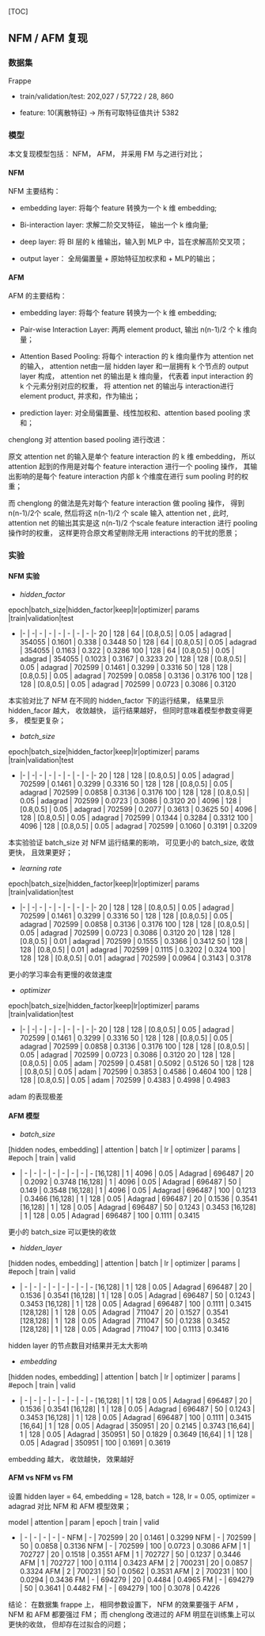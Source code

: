 [TOC]

## NFM / AFM 复现

### 数据集

Frappe 

- train/validation/test: 202,027 / 57,722 / 28, 860

- feature: 10(离散特征) -> 所有可取特征值共计 5382 

###  模型

本文复现模型包括： NFM， AFM， 并采用 FM 与之进行对比；

####  NFM

NFM 主要结构：

- embedding layer: 将每个 feature 转换为一个 k 维 embedding;

- Bi-interaction layer: 求解二阶交叉特征， 输出一个 k 维向量; 

- deep layer: 将 BI 层的 k 维输出，输入到 MLP 中，旨在求解高阶交叉项；

- output layer： 全局偏置量 + 原始特征加权求和 + MLP的输出；

#### AFM

AFM 的主要结构：

- embedding layer: 将每个 feature 转换为一个 k 维 embedding;

- Pair-wise Interaction Layer: 两两 element product, 输出 n(n-1)/2 个 k 维向量；

- Attention Based Pooling: 将每个 interaction 的 k 维向量作为 attention net 的输入， attention net由一层 hidden layer 和一层拥有 k 个节点的 output layer 构成， attention net 的输出是 k 维向量， 代表着 input interaction 的 k 个元素分别对应的权重， 将 attention net 的输出与 interaction进行 element product, 并求和，作为输出；

- prediction layer: 对全局偏置量、线性加权和、attention based pooling 求和；


chenglong 对 attention based pooling 进行改进：

原文 attention net 的输入是单个 feature interaction 的 k 维 embedding， 所以 attention 起到的作用是对每个 feature interaction 进行一个 pooling 操作， 其输出影响的是每个 feature interaction 内部 k 个维度在进行 sum pooling 时的权重；

而 chenglong 的做法是先对每个 feature interaction 做 pooling 操作， 得到 n(n-1)/2个 scale, 然后将这 n(n-1)/2 个 scale 输入 attention net , 此时, attention net 的输出其实是这 n(n-1)/2 个scale feature interaction 进行 pooling 操作时的权重， 这样更符合原文希望剔除无用 interactions 的干扰的愿景；


### 实验


#### NFM 实验

- *hidden_factor*
    
epoch|batch_size|hidden_factor|keep|lr|optimizer| params |train|validation|test
-  |- | -| - | - |   -  |   -  |  - | - |-
20    | 128 | 64 | [0.8,0.5] | 0.05 | adagrad   | 354055 | 0.1601 | 0.338 | 0.3448
50    | 128 | 64 | [0.8,0.5] | 0.05 | adagrad   | 354055 | 0.1163 | 0.322 | 0.3286
100  | 128 | 64 | [0.8,0.5] | 0.05 | adagrad   | 354055 | 0.1023 | 0.3167 | 0.3233
20    | 128 | 128 | [0.8,0.5] | 0.05 | adagrad | 702599 | 0.1461 | 0.3299 | 0.3316
50    | 128 | 128 | [0.8,0.5] | 0.05 | adagrad | 702599 | 0.0858 | 0.3136 | 0.3176
100  | 128 | 128 | [0.8,0.5] | 0.05 | adagrad | 702599 | 0.0723 | 0.3086 | 0.3120

本实验对比了 NFM 在不同的 hidden_factor 下的运行结果， 结果显示 hidden_facor 越大， 收敛越快， 运行结果越好， 但同时意味着模型参数变得更多， 模型更复杂；

- *batch_size*

epoch|batch_size|hidden_factor|keep|lr|optimizer| params |train|validation|test
-  |- | -| - | - |   -  |   -  |  - | - |-
20    | 128 | 128 | [0.8,0.5] | 0.05 | adagrad | 702599 | 0.1461 | 0.3299 | 0.3316
50    | 128 | 128 | [0.8,0.5] | 0.05 | adagrad | 702599 | 0.0858 | 0.3136 | 0.3176
100  | 128 | 128 | [0.8,0.5] | 0.05 | adagrad | 702599 | 0.0723 | 0.3086 | 0.3120
20    | 4096 | 128 | [0.8,0.5] | 0.05 | adagrad | 702599 |  0.2077 | 0.3613 | 0.3625
50    | 4096 | 128 | [0.8,0.5] | 0.05 | adagrad | 702599 |  0.1344 | 0.3284 | 0.3312
100  | 4096 | 128 | [0.8,0.5] | 0.05 | adagrad | 702599 |  0.1060 | 0.3191 | 0.3209

本实验验证 batch_size 对 NFM 运行结果的影响，  可见更小的 batch_size, 收敛更快， 且效果更好；

- *learning rate*

epoch|batch_size|hidden_factor|keep|lr|optimizer| params |train|validation|test
-  |- | -| - | - |   -  |   -  |  - | - |-
20    | 128 | 128 | [0.8,0.5] | 0.05 | adagrad | 702599 | 0.1461 | 0.3299 | 0.3316
50    | 128 | 128 | [0.8,0.5] | 0.05 | adagrad | 702599 | 0.0858 | 0.3136 | 0.3176
100  | 128 | 128 | [0.8,0.5] | 0.05 | adagrad | 702599 | 0.0723 | 0.3086 | 0.3120
20    | 128 | 128 | [0.8,0.5] | 0.01 | adagrad | 702599 | 0.1555 | 0.3366 | 0.3412
50    | 128 | 128 | [0.8,0.5] | 0.01 | adagrad | 702599 | 0.1115 | 0.3202 | 0.324
100  | 128 | 128 | [0.8,0.5] | 0.01 | adagrad | 702599 | 0.0964 | 0.3143 | 0.3178

更小的学习率会有更慢的收敛速度

- *optimizer*

epoch|batch_size|hidden_factor|keep|lr|optimizer| params |train|validation|test
-  |- | -| - | - |   -  |   -  |  - | - |-
20    | 128 | 128 | [0.8,0.5] | 0.05 | adagrad | 702599 | 0.1461 | 0.3299 | 0.3316
50    | 128 | 128 | [0.8,0.5] | 0.05 | adagrad | 702599 | 0.0858 | 0.3136 | 0.3176
100  | 128 | 128 | [0.8,0.5] | 0.05 | adagrad | 702599 | 0.0723 | 0.3086 | 0.3120
20    | 128 | 128 | [0.8,0.5] | 0.05 | adam | 702599 | 0.4581 | 0.5092 | 0.5126
50    | 128 | 128 | [0.8,0.5] | 0.05 | adam | 702599 | 0.3853 | 0.4586 | 0.4604
100  | 128 | 128 | [0.8,0.5] | 0.05 | adam | 702599 | 0.4383 | 0.4998 | 0.4983

adam 的表现极差



####  AFM 模型

- *batch_size*

[hidden nodes, embedding] | attention | batch | lr | optimizer | params | #epoch | train | valid
 - | - | - | - | - | - | - | - | - 
 [16,128] | 1 | 4096 | 0.05 | Adagrad | 696487  | 20   | 0.2092 | 0.3748
 [16,128] | 1 | 4096 | 0.05 | Adagrad | 696487  | 50   | 0.149 | 0.3548
 [16,128] | 1 | 4096 | 0.05 | Adagrad | 696487  | 100 | 0.1213 | 0.3466
 [16,128] | 1 | 128   | 0.05 | Adagrad | 696487  | 20   | 0.1536 | 0.3541
 [16,128] | 1 | 128   | 0.05 | Adagrad | 696487  | 50   | 0.1243 | 0.3453
 [16,128] | 1 | 128   | 0.05 | Adagrad | 696487  | 100 | 0.1111 | 0.3415

 更小的 batch_size 可以更快的收敛

 - *hidden_layer*

[hidden nodes, embedding] | attention | batch | lr | optimizer | params | #epoch | train | valid
 - | - | - | - | - | - | - | - | - 
 [16,128]   | 1 | 128   | 0.05 | Adagrad | 696487  | 20   | 0.1536 | 0.3541
 [16,128]   | 1 | 128   | 0.05 | Adagrad | 696487  | 50   | 0.1243 | 0.3453
 [16,128]   | 1 | 128   | 0.05 | Adagrad | 696487  | 100 | 0.1111 | 0.3415
 [128,128] | 1 | 128   | 0.05 | Adagrad | 711047  | 20   | 0.1527 | 0.3541
 [128,128] | 1 | 128   | 0.05 | Adagrad | 711047  | 50   | 0.1238 | 0.3452
 [128,128] | 1 | 128   | 0.05 | Adagrad | 711047  | 100 | 0.1113 | 0.3416

hidden  layer 的节点数目对结果并无太大影响

- *embedding*

[hidden nodes, embedding] | attention | batch | lr | optimizer | params | #epoch | train | valid
 - | - | - | - | - | - | - | - | - 
 [16,128]   | 1 | 128   | 0.05 | Adagrad | 696487  | 20   | 0.1536 | 0.3541
 [16,128]   | 1 | 128   | 0.05 | Adagrad | 696487  | 50   | 0.1243 | 0.3453
 [16,128]   | 1 | 128   | 0.05 | Adagrad | 696487  | 100 | 0.1111 | 0.3415
 [16,64]     | 1 | 128   | 0.05 | Adagrad | 350951  | 20   | 0.2145 | 0.3743
 [16,64]     | 1 | 128   | 0.05 | Adagrad | 350951  | 50   | 0.1829 | 0.3649
 [16,64]     | 1 | 128   | 0.05 | Adagrad | 350951  | 100 | 0.1691 | 0.3619

embedding 越大， 收敛越快， 效果越好


    
#### AFM vs NFM vs FM

设置 hidden layer = 64, embedding = 128, batch = 128, lr = 0.05, optimizer = adagrad 对比 NFM 和 AFM 模型效果；  

model |  attention | param | epoch | train | valid
 -  |   -  |  -  |  -  |  - | -
NFM     | -          |      702599      | 20        | 0.1461 | 0.3299
NFM     | -          |      702599      | 50        | 0.0858 | 0.3136
NFM     | -          |      702599      | 100      | 0.0723 | 0.3086
AFM     | 1          |      702727      | 20        | 0.1518 | 0.3551
AFM     | 1          |      702727      | 50        | 0.1237 | 0.3446
AFM     | 1          |      702727      | 100      | 0.1114 | 0.3423
AFM     | 2          |      700231      | 20        | 0.0857 | 0.3324
AFM     | 2          |      700231      | 50        | 0.0562 | 0.3531
AFM     | 2          |      700231      | 100      | 0.0294 | 0.3436
FM       | -          |      694279      | 20        | 0.4484 | 0.4965
FM       | -          |      694279      | 50        | 0.3641 | 0.4482
FM       | -          |      694279      | 100      | 0.3078 | 0.4226

结论： 在数据集 frappe 上， 相同参数设置下， NFM 的效果要强于 AFM ， NFM 和 AFM 都要强过 FM； 而 chenglong 改进过的 AFM 明显在训练集上可以更快的收敛， 但却存在过拟合的问题；
